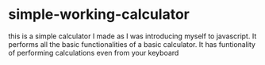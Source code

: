 # simple-working-calculator
this is a simple calculator I made as I was introducing myself to javascript. It performs all the basic functionalities of a basic calculator.
It has funtionality of performing calculations even from your keyboard 
